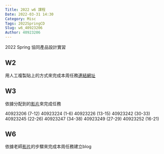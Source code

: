 ```yaml
---
Title: 2022 w6 課程
Date: 2022-03-31 14:30
Category: Misc
Tags: 2022SpringCD
Slug: w6_40923206
Author: 40923206
---
```


2022 Spring 協同產品設計實習

<!-- PELICAN_END_SUMMARY -->

W2
----

用人工複製貼上的方式來完成本周任務[連結網址]

[連結網址]:https://40923206-1.github.io/cd2022/content/W2

W3
----

依據分配到的[影片]來完成任務

40923206 (7-12)
40923224 (1-6)
40923226 (13-15)
40923242 (30-33)
40923245 (22-26)
40923247 (34-38)
40923249 (27-29)
40923252 (16-21)

[影片]:https://www.youtube.com/watch?v=GUaa97tALxE&list=PLzEsJue49U_EMMv0eBo8MNJjJOq_WHCrl

W6
----
依據老師[影片]的步驟來完成本周任務建立blog

[影片]:https://mde.tw/cd2022_guide/content/w6%20%E4%BB%BB%E5%8B%99.html